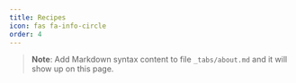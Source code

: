 ```yaml
---
title: Recipes
icon: fas fa-info-circle
order: 4
---
```



> **Note**: Add Markdown syntax content to file `_tabs/about.md` and it will show up on this page.

